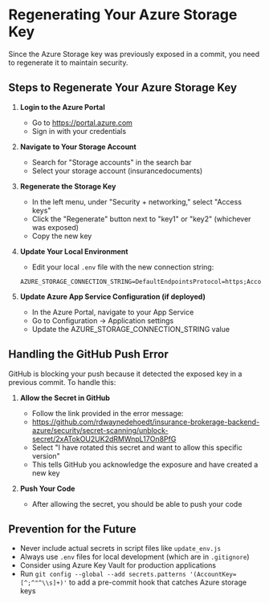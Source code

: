 # Regenerating Your Azure Storage Key

Since the Azure Storage key was previously exposed in a commit, you need to regenerate it to maintain security.

## Steps to Regenerate Your Azure Storage Key

1. **Login to the Azure Portal**
   - Go to https://portal.azure.com
   - Sign in with your credentials

2. **Navigate to Your Storage Account**
   - Search for "Storage accounts" in the search bar
   - Select your storage account (insurancedocuments)

3. **Regenerate the Storage Key**
   - In the left menu, under "Security + networking," select "Access keys"
   - Click the "Regenerate" button next to "key1" or "key2" (whichever was exposed)
   - Copy the new key

4. **Update Your Local Environment**
   - Edit your local `.env` file with the new connection string:
   ```
   AZURE_STORAGE_CONNECTION_STRING=DefaultEndpointsProtocol=https;AccountName=insurancedocuments;AccountKey=NEW_KEY_HERE;EndpointSuffix=core.windows.net
   ```

5. **Update Azure App Service Configuration (if deployed)**
   - In the Azure Portal, navigate to your App Service
   - Go to Configuration → Application settings
   - Update the AZURE_STORAGE_CONNECTION_STRING value

## Handling the GitHub Push Error

GitHub is blocking your push because it detected the exposed key in a previous commit. To handle this:

1. **Allow the Secret in GitHub**
   - Follow the link provided in the error message:
   - https://github.com/rdwaynedehoedt/insurance-brokerage-backend-azure/security/secret-scanning/unblock-secret/2xATokOU2UK2dRMWnpL17On8PfG
   - Select "I have rotated this secret and want to allow this specific version"
   - This tells GitHub you acknowledge the exposure and have created a new key

2. **Push Your Code**
   - After allowing the secret, you should be able to push your code

## Prevention for the Future

- Never include actual secrets in script files like `update_env.js`
- Always use `.env` files for local development (which are in `.gitignore`)
- Consider using Azure Key Vault for production applications
- Run `git config --global --add secrets.patterns '(AccountKey=[^;^"^\\s]+)'` to add a pre-commit hook that catches Azure storage keys 
